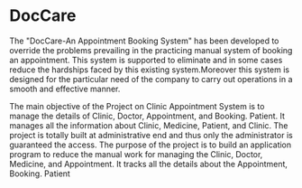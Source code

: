 # DocCare
The "DocCare-An Appointment Booking System" has been developed to override the problems prevailing in the practicing manual system of booking an appointment. This system is supported to eliminate and in some cases reduce the hardships faced by this existing system.Moreover this system is designed for the particular need of the company to carry out operations in a smooth and effective manner.

The main objective of the Project on Clinic Appointment System is to manage the details of Clinic, Doctor, Appointment, and Booking. Patient. It manages all the information about Clinic, Medicine, Patient, and Clinic. The project is totally built at administrative end and thus only the administrator is guaranteed the access. The purpose of the project is to build an application program to reduce the manual work for managing the Clinic, Doctor, Medicine, and Appointment. It tracks all the details about the Appointment, Booking. Patient
